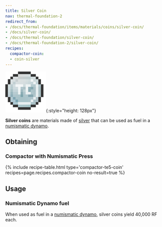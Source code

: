 ```yaml
---
title: Silver Coin
nav: thermal-foundation-2
redirect_from:
- /docs/thermal-foundation/items/materials/coins/silver-coin/
- /docs/silver-coin/
- /docs/thermal-foundation/silver-coin/
- /docs/thermal-foundation-2/silver-coin/
recipes:
  compactor-coin:
  - coin-silver
---
```


![Silver coin](/assets/images/thermal-foundation-2/coin-silver.png){:style="height: 128px"}


**Silver coins** are materials made of [silver](/docs/1.12/thermal-foundation-2/silver-ingot/) that can be
used as fuel in a [numismatic dynamo](/docs/1.12/thermal-expansion-5/numismatic-dynamo/).


Obtaining
---------

### Compactor with Numismatic Press
{% include recipe-table.html type='compactor-te5-coin' recipes=page.recipes.compactor-coin no-result=true %}


Usage
-----

### Numismatic Dynamo fuel
When used as fuel in a [numismatic dynamo](/docs/1.12/thermal-expansion-5/numismatic-dynamo/), silver
coins yield 40,000 RF each.
